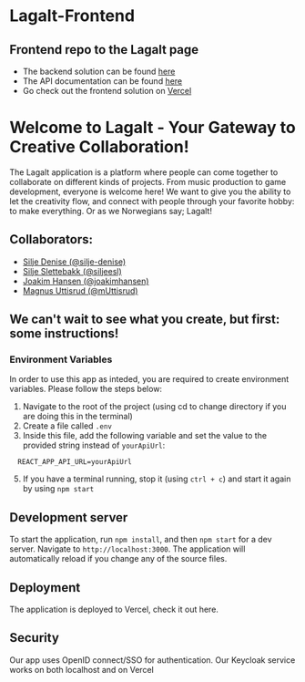 # Lagalt-Frontend
## Frontend repo to the Lagalt page
* The backend solution can be found [here](https://github.com/joakimhansen/Lagalt/)
* The API documentation can be found [here](https://lagalt-docker.azurewebsites.net/swagger/index.html)
* Go check out the frontend solution on [Vercel](https://lagalt-frontend-plum.vercel.app/)

# Welcome to Lagalt - Your Gateway to Creative Collaboration!
The Lagalt application is a platform where people can come together to collaborate on different kinds of projects. From music production to game development, everyone is welcome here!
We want to give you the ability to let the creativity flow, and connect with people through your favorite hobby: to make everything. Or as we Norwegians say; Lagalt!

## Collaborators:
* [Silje Denise (@silje-denise)](https://github.com/silje-denise)
* [Silje Slettebakk (@siljeesl)](https://github.com/siljeesl)
* [Joakim Hansen (@joakimhansen)](https://github.com/joakimhansen)
* [Magnus Uttisrud (@mUttisrud)](https://github.com/mUttisrud)

## We can't wait to see what you create, but first: some instructions!
### Environment Variables

In order to use this app as inteded, you are required to create environment variables. Please follow the steps below:

1. Navigate to the root of the project (using cd to change directory if you are doing this in the terminal)
2. Create a file called `.env`
3. Inside this file, add the following variable and set the value to the provided string instead of `yourApiUrl`:

``` 
  REACT_APP_API_URL=yourApiUrl
```
5. If you have a terminal running, stop it (using `ctrl + c`) and start it again by using `npm start`

## Development server
To start the application, run `npm install`, and then `npm start` for a dev server. Navigate to `http://localhost:3000`. The application will automatically reload if you change any of the source files.

## Deployment
The application is deployed to Vercel, check it out here.

## Security
Our app uses OpenID connect/SSO for authentication. Our Keycloak service works on both localhost and on Vercel
